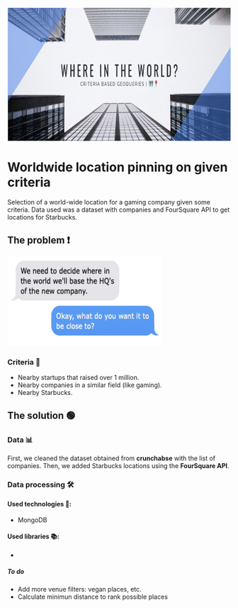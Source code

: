 <p align="center">
  <img width="1000" height="300" src="https://github.com/breogann/Project-3.Finding-the-best-location-for-a-new-company/blob/master/Images/cover.png" alt="Where in the world?">
</p>

# Worldwide location pinning on given criteria 

Selection of a world-wide location for a gaming company given some criteria. Data used was a dataset with companies and FourSquare API to get locations for Starbucks. 

##  The problem ❗️ ## 
<p align="left">
  <img width="350" height="200" src="https://github.com/breogann/Project-3.Finding-the-best-location-for-a-new-company/blob/master/Images/problem.png" alt="problem">

### Criteria 📃 ###

- Nearby startups that raised over 1 million.
- Nearby companies in a similar field (like gaming).
- Nearby Starbucks.

## The solution 🟢 ##

### Data 📊 ###

First, we cleaned the dataset obtained from __crunchabse__ with the list of companies. Then, we added Starbucks locations using the __FourSquare API__.

### Data processing 🛠 ###


#### Used technologies 🔌: ####
- MongoDB

#### Used libraries 📚: ####
- 


##### To do #####
- Add more venue filters: vegan places, etc.
- Calculate minimun distance to rank possible places
